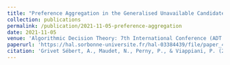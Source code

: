 ```yaml
---
title: "Preference Aggregation in the Generalised Unavailable Candidate Model"
collection: publications
permalink: /publication/2021-11-05-preference-aggregation
date: 2021-11-05
venue: 'Algorithmic Decision Theory: 7th International Conference (ADT 2021)'
paperurl: 'https://hal.sorbonne-universite.fr/hal-03384439/file/paper_44%20%282%29.pdf'
citation: 'Grivet Sébert, A., Maudet, N., Perny, P., & Viappiani, P. (2021). Preference aggregation in the generalised unavailable candidate model. In Algorithmic Decision Theory: 7th International Conference, ADT 2021, Toulouse, France, November 3–5, 2021, Proceedings 7 (pp. 35-50). Springer International Publishing.'
---
```

